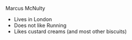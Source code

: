 Marcus McNulty
- Lives in London
- Does not like Running
- Likes custard creams (and most other biscuits)
